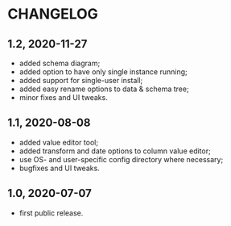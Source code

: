 CHANGELOG
=========

1.2, 2020-11-27
---------------
- added schema diagram;
- added option to have only single instance running;
- added support for single-user install;
- added easy rename options to data & schema tree;
- minor fixes and UI tweaks.


1.1, 2020-08-08
---------------
- added value editor tool;
- added transform and date options to column value editor;
- use OS- and user-specific config directory where necessary;
- bugfixes and UI tweaks.


1.0, 2020-07-07
---------------
- first public release.
